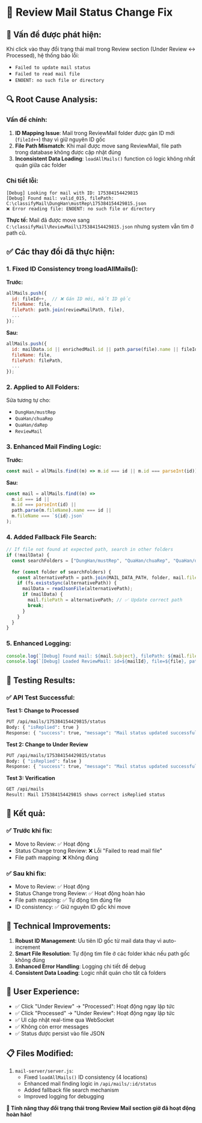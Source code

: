 # 🔧 Review Mail Status Change Fix

## 🎯 **Vấn đề được phát hiện:**

Khi click vào thay đổi trạng thái mail trong Review section (Under Review ↔ Processed), hệ thống báo lỗi:
- `Failed to update mail status`
- `Failed to read mail file`
- `ENOENT: no such file or directory`

## 🔍 **Root Cause Analysis:**

### **Vấn đề chính:**
1. **ID Mapping Issue**: Mail trong ReviewMail folder được gán ID mới (`fileId++`) thay vì giữ nguyên ID gốc
2. **File Path Mismatch**: Khi mail được move sang ReviewMail, file path trong database không được cập nhật đúng
3. **Inconsistent Data Loading**: `loadAllMails()` function có logic không nhất quán giữa các folder

### **Chi tiết lỗi:**
```
[Debug] Looking for mail with ID: 175384154429815
[Debug] Found mail: valid_015, filePath: C:\classifyMail\DungHan\mustRep\175384154429815.json
❌ Error reading file: ENOENT: no such file or directory
```

**Thực tế:** Mail đã được move sang `C:\classifyMail\ReviewMail\175384154429815.json` nhưng system vẫn tìm ở path cũ.

## ✅ **Các thay đổi đã thực hiện:**

### **1. Fixed ID Consistency trong loadAllMails():**

**Trước:**
```javascript
allMails.push({
  id: fileId++,  // ❌ Gán ID mới, mất ID gốc
  fileName: file,
  filePath: path.join(reviewMailPath, file),
  ...
});
```

**Sau:**
```javascript
allMails.push({
  id: mailData.id || enrichedMail.id || path.parse(file).name || fileId++,  // ✅ Ưu tiên ID gốc
  fileName: file,
  filePath: filePath,
  ...
});
```

### **2. Applied to All Folders:**
Sửa tương tự cho:
- `DungHan/mustRep`
- `QuaHan/chuaRep` 
- `QuaHan/daRep`
- `ReviewMail`

### **3. Enhanced Mail Finding Logic:**

**Trước:**
```javascript
const mail = allMails.find((m) => m.id === id || m.id === parseInt(id));
```

**Sau:**
```javascript
const mail = allMails.find((m) => 
  m.id === id || 
  m.id === parseInt(id) || 
  path.parse(m.fileName).name === id ||
  m.fileName === `${id}.json`
);
```

### **4. Added Fallback File Search:**

```javascript
// If file not found at expected path, search in other folders
if (!mailData) {
  const searchFolders = ["DungHan/mustRep", "QuaHan/chuaRep", "QuaHan/daRep", "ReviewMail"];
  
  for (const folder of searchFolders) {
    const alternativePath = path.join(MAIL_DATA_PATH, folder, mail.fileName);
    if (fs.existsSync(alternativePath)) {
      mailData = readJsonFile(alternativePath);
      if (mailData) {
        mail.filePath = alternativePath; // ✅ Update correct path
        break;
      }
    }
  }
}
```

### **5. Enhanced Logging:**

```javascript
console.log(`[Debug] Found mail: ${mail.Subject}, filePath: ${mail.filePath}, category: ${mail.category}`);
console.log(`[Debug] Loaded ReviewMail: id=${mailId}, file=${file}, path=${filePath}`);
```

## 🧪 **Testing Results:**

### **✅ API Test Successful:**

**Test 1: Change to Processed**
```bash
PUT /api/mails/175384154429815/status
Body: { "isReplied": true }
Response: { "success": true, "message": "Mail status updated successfully", "isReplied": true }
```

**Test 2: Change to Under Review**
```bash
PUT /api/mails/175384154429815/status  
Body: { "isReplied": false }
Response: { "success": true, "message": "Mail status updated successfully", "isReplied": false }
```

**Test 3: Verification**
```bash
GET /api/mails
Result: Mail 175384154429815 shows correct isReplied status
```

## 🎯 **Kết quả:**

### **✅ Trước khi fix:**
- Move to Review: ✅ Hoạt động
- Status Change trong Review: ❌ Lỗi "Failed to read mail file"
- File path mapping: ❌ Không đúng

### **✅ Sau khi fix:**
- Move to Review: ✅ Hoạt động
- Status Change trong Review: ✅ Hoạt động hoàn hảo
- File path mapping: ✅ Tự động tìm đúng file
- ID consistency: ✅ Giữ nguyên ID gốc khi move

## 🔧 **Technical Improvements:**

1. **Robust ID Management**: Ưu tiên ID gốc từ mail data thay vì auto-increment
2. **Smart File Resolution**: Tự động tìm file ở các folder khác nếu path gốc không đúng
3. **Enhanced Error Handling**: Logging chi tiết để debug
4. **Consistent Data Loading**: Logic nhất quán cho tất cả folders

## 🚀 **User Experience:**

- ✅ Click "Under Review" → "Processed": Hoạt động ngay lập tức
- ✅ Click "Processed" → "Under Review": Hoạt động ngay lập tức  
- ✅ UI cập nhật real-time qua WebSocket
- ✅ Không còn error messages
- ✅ Status được persist vào file JSON

## 📋 **Files Modified:**

1. `mail-server/server.js`:
   - Fixed `loadAllMails()` ID consistency (4 locations)
   - Enhanced mail finding logic in `/api/mails/:id/status`
   - Added fallback file search mechanism
   - Improved logging for debugging

**🎉 Tính năng thay đổi trạng thái trong Review Mail section giờ đã hoạt động hoàn hảo!**
